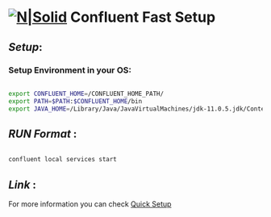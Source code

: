 # [![N|Solid](https://avatars.githubusercontent.com/u/9439498?s=200&v=4)](https://kafka.apache.org) Confluent Fast Setup
## _Setup_:
### Setup Environment in your OS:

```sh

export CONFLUENT_HOME=/CONFLUENT_HOME_PATH/
export PATH=$PATH:$CONFLUENT_HOME/bin
export JAVA_HOME=/Library/Java/JavaVirtualMachines/jdk-11.0.5.jdk/Contents/Home

```

## _RUN Format_ :

```sh

confluent local services start

```
## _Link_ :
For more information you can check [Quick Setup](https://docs.confluent.io/5.5.0/quickstart/ce-quickstart.html)

